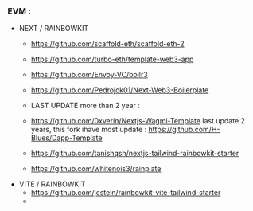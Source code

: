 

### EVM :

- NEXT / RAINBOWKIT
    - https://github.com/scaffold-eth/scaffold-eth-2
    - https://github.com/turbo-eth/template-web3-app
    - https://github.com/Envoy-VC/boilr3
    - https://github.com/Pedrojok01/Next-Web3-Boilerplate
      
    - LAST UPDATE more than 2 year :
    - https://github.com/0xverin/Nextjs-Wagmi-Template last update 2 years, this fork ihave most update : https://github.com/H-Blues/Dapp-Template
    - https://github.com/tanishqsh/nextjs-tailwind-rainbowkit-starter
    - https://github.com/whitenois3/rainplate
- VITE / RAINBOWKIT
   - https://github.com/jcstein/rainbowkit-vite-tailwind-starter
   - 
